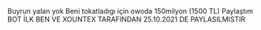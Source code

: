 Buyrun yalan yok Beni tokatladıgı için owoda 150milyon (1500 TL) Paylaştım BOT İLK BEN VE XOUNTEX TARAFINDAN 25.10.2021 DE PAYLASILMISTIR 
